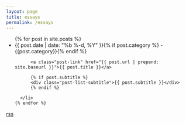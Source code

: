 ```yaml
---
layout: page
title: essays
permalink: /essays
---
```


  <ul class="post-list">
    {% for post in site.posts %}
      <li>
        <span class="post-meta">{{ post.date | date: "%b %-d, %Y" }}{% if post.category %} - {{post.category}}{% endif %}</span><br>

          <a class="post-link" href="{{ post.url | prepend: site.baseurl }}">{{ post.title }}</a>
          
          {% if post.subtitle %}
          <div class="post-list-subtitle">{{ post.subtitle }}</div>
          {% endif %}

      </li>
    {% endfor %}
  </ul>

  <p class="rss-subscribe note"><a href="{{ "/feed.xml" | prepend: site.baseurl }}">rss</a></p>
